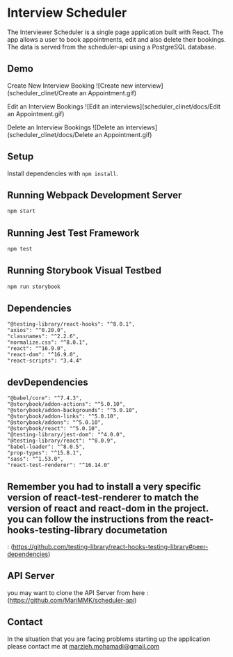 # Interview Scheduler

The Interviewer Scheduler is a single page application built with React. The app allows a user to book appointments, edit and also delete their bookings. The data is served from the scheduler-api using a PostgreSQL database.

## Demo
Create New Interview Booking
![Create new interview](scheduler_clinet/Create an Appointment.gif)

Edit an Interview Bookings
![Edit an interviews](scheduler_clinet/docs/Edit an Appointment.gif)

Delete an Interview Bookings
![Delete an interviews](scheduler_clinet/docs/Delete an Appointment.gif)

## Setup

Install dependencies with `npm install`.

## Running Webpack Development Server

```sh
npm start
```

## Running Jest Test Framework

```sh
npm test
```

## Running Storybook Visual Testbed

```sh
npm run storybook
```

## Dependencies
    "@testing-library/react-hooks": "^8.0.1",
    "axios": "^0.20.0",
    "classnames": "^2.2.6",
    "normalize.css": "^8.0.1",
    "react": "^16.9.0",
    "react-dom": "^16.9.0",
    "react-scripts": "3.4.4"

## devDependencies
    "@babel/core": "^7.4.3",
    "@storybook/addon-actions": "^5.0.10",
    "@storybook/addon-backgrounds": "^5.0.10",
    "@storybook/addon-links": "^5.0.10",
    "@storybook/addons": "^5.0.10",
    "@storybook/react": "^5.0.10",
    "@testing-library/jest-dom": "^4.0.0",
    "@testing-library/react": "^8.0.9",
    "babel-loader": "^8.0.5",
    "prop-types": "^15.8.1",
    "sass": "^1.53.0",
    "react-test-renderer": "^16.14.0"

## Remember you had to install a very specific version of react-test-renderer to match the version of react and react-dom in the project. you can follow the instructions from the react-hooks-testing-library documetation 
: (https://github.com/testing-library/react-hooks-testing-library#peer-dependencies)

## API Server
you may want to clone the API Server from here : (https://github.com/MariMMK/scheduler-api)



## Contact 
In the situation that you are facing problems starting up the application please contact me at marzieh.mohamadi@gmail.com